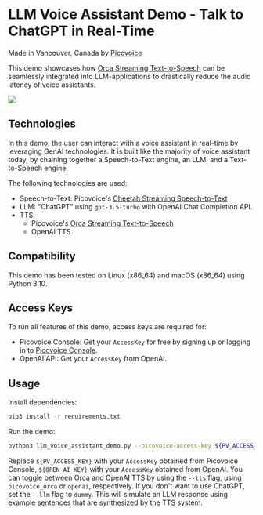 # LLM Voice Assistant Demo - Talk to ChatGPT in Real-Time

Made in Vancouver, Canada by [Picovoice](https://picovoice.ai)

This demo showcases how [Orca Streaming Text-to-Speech](https://picovoice.ai/platform/orca/) can be seamlessly
integrated into LLM-applications to drastically reduce the audio latency of voice assistants.

[![](https://img.youtube.com/vi/TpK3wOrn-5Q/0.jpg)](https://www.youtube.com/watch?v=TpK3wOrn-5Q)

## Technologies

In this demo, the user can interact with a voice assistant in real-time by leveraging GenAI technologies.
It is built like the majority of voice assistant today, by chaining together a Speech-to-Text engine, an LLM, and
a Text-to-Speech engine.

The following technologies are used:

- Speech-to-Text: Picovoice's [Cheetah Streaming Speech-to-Text](https://picovoice.ai/platform/cheetah/)
- LLM: "ChatGPT" using `gpt-3.5-turbo`
  with OpenAI Chat Completion API.
- TTS:
    - Picovoice's [Orca Streaming Text-to-Speech](https://picovoice.ai/platform/orca/)
    - OpenAI TTS

## Compatibility

This demo has been tested on Linux (x86_64) and macOS (x86_64) using Python 3.10.

## Access Keys

To run all features of this demo, access keys are required for:

- Picovoice Console: Get your `AccessKey` for free by signing up or logging in
  to [Picovoice Console](https://console.picovoice.ai/).
- OpenAI API: Get your `AccessKey` from OpenAI.

## Usage

Install dependencies:

```bash
pip3 install -r requirements.txt    
```

Run the demo:

```bash
python3 llm_voice_assistant_demo.py --picovoice-access-key ${PV_ACCESS_KEY} --openai-access-key ${OPEN_AI_KEY}
```

Replace `${PV_ACCESS_KEY}` with your `AccessKey` obtained from Picovoice Console,
`${OPEN_AI_KEY}` with your `AccessKey` obtained from OpenAI.
You can toggle between Orca and OpenAI TTS by using the `--tts` flag, using `picovoice_orca` or `openai`, respectively.
If you don't want to use ChatGPT, set the `--llm` flag to `dummy`.
This will simulate an LLM response using example sentences that are synthesized by the TTS system.
